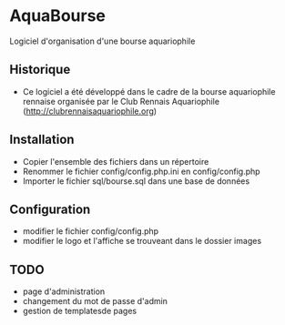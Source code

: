 # AquaBourse
Logiciel d'organisation d'une bourse aquariophile

## Historique
- Ce logiciel a été développé dans le cadre de la bourse aquariophile rennaise organisée par le Club Rennais Aquariophile (http://clubrennaisaquariophile.org)

## Installation
- Copier l'ensemble des fichiers dans un répertoire
- Renommer le fichier config/config.php.ini en config/config.php
- Importer le fichier sql/bourse.sql dans une base de données

## Configuration
- modifier le fichier config/config.php
- modifier le logo et l'affiche se trouveant dans le dossier images

## TODO
 - page d'administration
 - changement du mot de passe d'admin
 - gestion de templatesde pages
